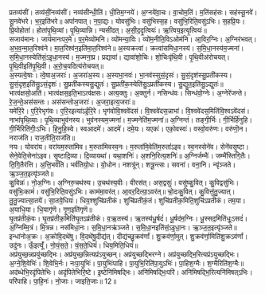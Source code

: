 

  
प्रतव्य॑सीं। तव्य॑सीं॒नव्य॑सीं। नव्य॑सीन्धी॒तिं। धी॒तिम॒ग्नये॑। अ॒ग्नये॑वा॒चः। वा॒चोम॒तिं। म॒तिंसह॑सः। सह॑स्सू॒नवे॑। सू॒नवे॑भरे। भ॒र॒इति॑भरे॥ अपां॑नपात्। न॒पा॒द्यः। योवसु॑भिः। वसु॑भिस्स॒ह। वसु॑भि॒रिति॒वसु॑ऽभिः। स॒हप्रि॒यः। प्रि॒योहोता॑। होता॑पृ॒थि॒व्यां। पृ॒थि॒व्यान्नि। न्यसी॑दत्। अ॒सी॒द॒दृ॒त्वियः॑। ऋ॒त्विय॒इत्यृ॒त्वियः॑॥  
सजाय॑मानः। जाय॑मानःपर॒मे। प॒र॒मेव्यो॑मनि। व्यो॑मन्या॒विः। व्यो॑म॒नीति॒विऽओम॑नि। आ॒विर॒ग्निः। अ॒ग्निर॑भवत्। अ॒भ॒व॒न्मा॒त॒रिश्व॑ने। मा॒त॒रिश्व॑न॒इति॑मा॒त॒रिश्व॑ने॥ अ॒स्यक्रत्वा॑। क्रत्वा॑समिधा॒नस्य॑। स॒मि॒धा॒नस्य॑म॒ज्मना॑। स॒मि॒धा॒नस्येति॑सं॒ऽइ॒धा॒नस्य॑। म॒ज्मना॒प्र। प्रद्यावा॑। द्यावा॑शो॒चिः। शो॒चिःपृ॑थि॒वी। पृ॒थि॒वीअ॑रोचयत्। पृ॒थि॒वीइति॑पृ॒थि॒वी। अ॒रो॒च॒यदित्य॑रोचयत्॥  
अ॒स्यत्वे॒षाः। त्वे॒षाअ॒जराः॑। अ॒जरा॑अ॒स्य। अ॒स्यभा॒नवः॑। भा॒नव॑स्सुसं॒दृसः॑। सु॒सं॒दृश॑स्सु॒प्रती॑कस्य। सु॒सं॒दृश॒इति॑सु॒ऽसं॒दृशः॑। सु॒प्रती॑कस्यसु॒द्युतः॑। सु॒प्रती॑क॒स्येति॑सु॒ऽप्रती॑कस्य। सु॒द्युत॒इति॑सु॒ऽद्युतः॑॥ भात्व॑क्षसो॒अति॑। भात्व॑क्षस॒इति॒भाऽत्व॑क्षसः। अत्य॒क्तुः। अ॒क्तुर्न। नसिन्ध॑वः। सिन्ध॑वो॒ग्नेः। अ॒ग्नेरे॑जन्ते। रे॒ज॒न्ते॒अस॑सन्तः। अस॑सन्तोअ॒जराः॑। अ॒जरा॒इत्य॒जराः॑॥  
यमे॑रि॒रे। ए॒रि॒रेभृग॑वः। ए॒रि॒रइत्या॑ऽई॒रि॒रे। भृग॑वोवि॒श्ववे॑दसं। वि॒श्ववे॑दस॒न्नाभा॑। वि॒श्ववे॑दस॒मिति॑वि॒श्वऽवे॑दसं। नाभा॑पृथि॒व्याः। पृ॒थि॒व्याभुव॑नस्य। भुव॑नस्यम॒ज्मना॑। म॒ज्मनेति॑म॒ज्मना॑॥ अ॒ग्निन्तं। तङ्गी॒र्भिः। गी॒र्भिर्हि॑नुहि। गी॒र्भिरिति॑गीः॒ऽभिः। हि॒नु॒हि॒स्वे। स्वआदमे॑। आदमे॑। दमे॒यः। यएकः॑। एको॒वस्वः॑। वस्वो॒वरु॑णः। वरु॑णॊ॒न। नराज॑ति। राज॒तीति॒राज॑ति॥  
नयः। योवरा॑य। वरा॑यम॒रुता॑मिव। म॒रुता॑मिवस्व॒नः। म॒रुता॑मि॒वेति॑म॒रुतां॑ऽइव। स्व॒नस्सेने॑व। सेने॑वसृ॒ष्टा। सेने॒वेति॒सेना॑ऽइव। सृ॒ष्टादि॒व्या। दि॒व्यायथा॑। यथा॒शनिः॑। अ॒शनि॒रित्य॒शनिः॑॥ अ॒ग्निर्जम्भैः॑। जम्भै॑स्तिगि॒तैः। ति॒गि॒तैर॑त्ति। अ॒त्ति॒भर्व॑ति। भर्व॑तियो॒धः। यो॒धोन। नशत्रू॑न्। शत्रू॒न्त्सः। सवना॑। वना॒नि। न्यृ॑ञ्जते। ऋ॒ञ्ज॒त॒इत्यृ॑ञ्जते॥  
कु॒विन्नः॑। नो॒अ॒ग्निः। अ॒ग्निरु॒चथ॑स्य। उ॒चथ॑स्य॒वीः। वीरस॑त्। अस॒द्वसुः॑। वसु॑ष्कु॒वित्। कु॒विद्वसु॑भिः। वसु॑भिः॒कामं॑। वसु॑भि॒रिति॒वसु॑ऽभिः। काम॑मा॒वर॑त्। आ॒वर॒दित्या॒ऽवर॑त्॥ चो॒दःकु॒वित्। कु॒वित्तु॑तु॒ज्यात्। तु॒तु॒ज्यात्सा॒तये॑। सा॒तये॒धियः॑। धिय॒श्शुचि॑प्रतीकं। शुचि॑प्रतीकं॒तं। शुचि॑प्रतीक॒मिति॒शुचि॑ऽप्रतीकं। तम॒या। अ॒याधि॒या। धि॒यागृ॑णॆ। गृ॒ण॒इति॑गृणॆ॥  
घृ॒तप्र॑तीकं॒वः। घृ॒तप्र॑तीक॒मिति॑घृ॒तऽप्र॑तीकं। व॒ऋ॒तस्य॑। ऋ॒तस्य॑धू॒र्षदं॑। धू॒र्षद॑म॒ग्निः। धू॒स्सद॒मिति॑धूः॒ऽसदं॑। अ॒ग्निम्मि॒त्रं। मि॒त्रन्न। नस॑मिधा॒नः। स॒मि॒धा॒नऋ॑ञ्जते। स॒मि॒धा॒नइति॑सं॒ऽइ॒धा॒नः। ऋ॒ञ्ज॒त॒इत्यृ॑ञ्जते॥ इन्धा॑नोअ॒क्रः। अ॒क्रोवि॒दथे॑षु। वि॒दथे॑षु॒दीद्य॑त्। दीद्य॑च्छु॒क्रव॑र्णां। शु॒क्रव॑र्णा॒मुत्। शु॒क्रव॑र्णा॒मिति॑शु॒क्रऽव॑र्णां। उदु॑नः। ऊँ॒इत्यूँ॑। नो॒यं॒स॒ते॒। यं॒स॒ते॒धियं॑। धिय॒मिति॒धियं॑॥  
अप्र॑युच्छ॒न्नप्रयु॑च्छद्भिः। अप्र॑युच्छ॒न्नित्यप्र॑ऽयुच्छन्। अप्र॑युच्छद्भिरग्ने। अप्र॑युच्छद्भि॒रित्यप्र॑ऽयुच्छद्भिः। अ॒ग्ने॒शि॒वेभिः॑। शि॒वेभि॒र्नः। नःपा॒युभिः॑। पा॒युभिः॑पाहि। पा॒युभि॒रिति॑पा॒युऽभिः॑। पा॒हिश॒ग्मैः। श॒ग्मैरिति॑श॒ग्मैः॥ अद॑ब्धेभि॒रदृ॑पितेभिः। अदृ॑पितेभिरि॒ष्टे। इ॒ष्टेनि॑मिषद्भिः। अनि॑मिषद्भिः॒परि॑। अनि॑मिषद्भि॒रित्यनि॑मिषत्ऽभिः। परि॑पाहि। पा॒हि॒नः॑। नो॒जाः। जाइति॒जाः॥ 12॥  
